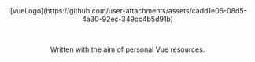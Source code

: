 <center>
![vueLogo](https://github.com/user-attachments/assets/cadd1e06-08d5-4a30-92ec-349cc4b5d91b)

<p align="center">
&nbsp;</br>

Written with the aim of personal Vue resources. 
</p>
</center>
